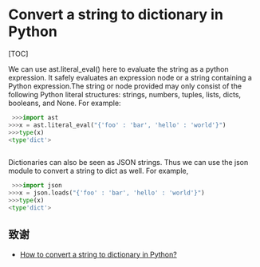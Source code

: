 # Convert a string to dictionary in Python

[TOC]

We can use ast.literal_eval() here to evaluate the string as a python  expression. It safely evaluates an expression node or a string  containing a Python expression.The string or node provided may only  consist of the following Python literal structures: strings, numbers,  tuples, lists, dicts, booleans, and None. For example: 

```python
 >>>import ast
>>>x = ast.literal_eval("{'foo' : 'bar', 'hello' : 'world'}")
>>>type(x)
<type'dict'>
 
```

Dictionaries can also be seen as JSON strings. Thus we can use the json module to convert a string to dict as well. For example,

```python
 >>>import json
>>>x = json.loads("{'foo' : 'bar', 'hello' : 'world'}")
>>>type(x)
<type'dict'>
```

## 致谢

* [How to convert a string to dictionary in Python?](https://www.tutorialspoint.com/How-to-convert-a-string-to-dictionary-in-Python)
